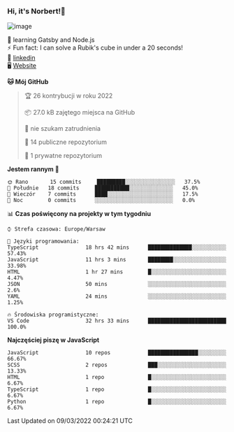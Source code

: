 ### Hi, it's Norbert!👋

![image](https://i.imgur.com/y3Fbv48.png)


🧠 learning Gatsby and Node.js <br>
⚡ Fun fact: I can solve a Rubik's cube in under a 20 seconds! <br>
👔 [linkedin](https://www.linkedin.com/in/norbert-%C5%82uszkiewicz-75b0891b3/) <br>
🖥 [Website](https://norbertluszkiewicz.pl/)<br>


<!--START_SECTION:waka-->
**🐱 Mój GitHub** 

> 🏆 26 kontrybucji w roku 2022
 > 
> 📦 27.0 kB zajętego miejsca na GitHub 
 > 
> 🚫 nie szukam zatrudnienia
 > 
> 📜 14 publiczne repozytorium 
 > 
> 🔑 1 prywatne repozytorium 
 > 
**Jestem rannym 🐤** 

```text
🌞 Rano       15 commits     █████████░░░░░░░░░░░░░░░░   37.5% 
🌆 Południe   18 commits     ███████████░░░░░░░░░░░░░░   45.0% 
🌃 Wieczór    7 commits      ████░░░░░░░░░░░░░░░░░░░░░   17.5% 
🌙 Noc        0 commits      ░░░░░░░░░░░░░░░░░░░░░░░░░   0.0%

```


📊 **Czas poświęcony na projekty w tym tygodniu** 

```text
⌚︎ Strefa czasowa: Europe/Warsaw

💬 Języki programowania: 
TypeScript               18 hrs 42 mins      ██████████████░░░░░░░░░░░   57.43% 
JavaScript               11 hrs 3 mins       ████████░░░░░░░░░░░░░░░░░   33.98% 
HTML                     1 hr 27 mins        █░░░░░░░░░░░░░░░░░░░░░░░░   4.47% 
JSON                     50 mins             ░░░░░░░░░░░░░░░░░░░░░░░░░   2.6% 
YAML                     24 mins             ░░░░░░░░░░░░░░░░░░░░░░░░░   1.25%

🔥 Środowiska programistyczne: 
VS Code                  32 hrs 33 mins      █████████████████████████   100.0%

```

**Najczęściej piszę w JavaScript** 

```text
JavaScript               10 repos            ████████████████░░░░░░░░░   66.67% 
SCSS                     2 repos             ███░░░░░░░░░░░░░░░░░░░░░░   13.33% 
HTML                     1 repo              █░░░░░░░░░░░░░░░░░░░░░░░░   6.67% 
TypeScript               1 repo              █░░░░░░░░░░░░░░░░░░░░░░░░   6.67% 
Python                   1 repo              █░░░░░░░░░░░░░░░░░░░░░░░░   6.67%

```



 Last Updated on 09/03/2022 00:24:21 UTC
<!--END_SECTION:waka-->
